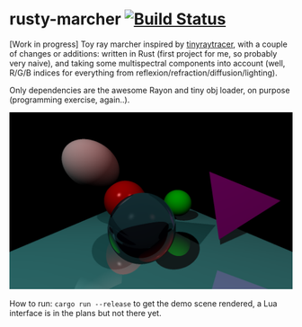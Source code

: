 # rusty-marcher  [![Build Status](https://travis-ci.org/blefaudeux/rusty-marcher.svg?branch=master)](https://travis-ci.org/blefaudeux/rusty-marcher)

[Work in progress]
Toy ray marcher inspired by [tinyraytracer](https://github.com/ssloy/tinyraytracer/wiki), with a couple of changes or additions: written in Rust (first project for me, so probably very naive), and taking some multispectral components into account (well, R/G/B indices for everything from reflexion/refraction/diffusion/lighting).

Only dependencies are the awesome Rayon and tiny obj loader, on purpose (programming exercise, again..). 

![Current state of affairs](https://github.com/blefaudeux/rusty-marcher/blob/master/engine/out.png?raw=true)

How to run: `cargo run --release` to get the demo scene rendered, a Lua interface is in the plans but not there yet.
